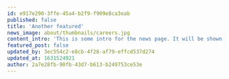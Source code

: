 ```yaml
---
id: e917e290-3ffe-45a4-b2f9-f909e8ca3eab
published: false
title: 'Another featured'
news_image: about/thumbnails/careers.jpg
content_intro: 'This is some intro for the news page. It will be shown on the from of the page, instead of an excerpt.'
featured_post: false
updated_by: 3ec554c2-e8cb-4f28-af79-effcd537d274
updated_at: 1631524921
author: 2a7e28fb-90fb-43d7-b613-b249753ce53e
---
```

